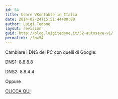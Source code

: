 ```yaml
---
id: 54
title: Usare VKontakte in Italia
date: 2014-02-24T15:51:44+00:00
author: Luigi Tedone
layout: revision
guid: http://blog.luigitedone.it/52-autosave-v1/
permalink: /?p=54
---
```

Cambiare i DNS del PC con quelli di Google:

DNS1: 8.8.8.8

DNS2: 8.8.4.4

Oppure

<a href="http://anonym.to/?http://vk.com">CLICCA QUI</a>